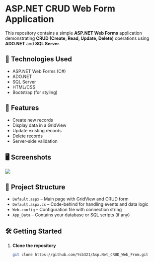 # ASP.NET CRUD Web Form Application

This repository contains a simple **ASP.NET Web Forms** application demonstrating **CRUD (Create, Read, Update, Delete)** operations using **ADO.NET** and **SQL Server**.

## 🔧 Technologies Used

- ASP.NET Web Forms (C#)
- ADO.NET
- SQL Server
- HTML/CSS
- Bootstrap (for styling)

## 📌 Features

- Create new records
- Display data in a GridView
- Update existing records
- Delete records
- Server-side validation

## 🖥️ Screenshots
<img src="https://imagekit.io/tools/asset-public-link?detail=%7B%22name%22%3A%22Screenshot%202025-04-04%20221856.png%22%2C%22type%22%3A%22image%2Fpng%22%2C%22signedurl_expire%22%3A%222028-04-03T16%3A52%3A39.182Z%22%2C%22signedUrl%22%3A%22https%3A%2F%2Fmedia-hosting.imagekit.io%2F7197e5a7cdfb408d%2FScreenshot%25202025-04-04%2520221856.png%3FExpires%3D1838393559%26Key-Pair-Id%3DK2ZIVPTIP2VGHC%26Signature%3Do972IEFgRM0BRUAeurrMZDbpG1mCePLdOPvAREoH-Ps8IMdG8qFF1nwp5~ozMmN827mT9Mf~RpcbRhi8tnKx-IlQm7aG4WcZk221TGpT69XATiMdYWgHF2fWc8lzab~p0Sr8~VwBIS0TmgDKgAPxFgLETNS4b2-8rfgYQO287p9dl42FltqrmcD5by3A0NmpU-1MDs5IxAnL8eD5GXpHL3OhgFb6DecbvwrWshft6CSdQyd33rpgRpODQj2QhfGvCUotG9dKqSPcEx7peiAc8LVtbOwdHCgkXpQe33pCmqV-q8o9pfQbdM393YdUACXA2tgw9K9vzGUc9HcXu4M6cg__%22%7D" />

## 📂 Project Structure

- `Default.aspx` – Main page with GridView and CRUD form
- `Default.aspx.cs` – Code-behind for handling events and data logic
- `Web.config` – Configuration file with connection string
- `App_Data` – Contains your database or SQL scripts (if any)

## 🛠️ Getting Started

1. **Clone the repository**
   ```bash
   git clone https://github.com/Ysb321/Asp.Net_CRUD_Web_From.git
